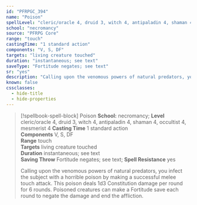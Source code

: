 ```yaml
---
id: "PFRPGC_394"
name: "Poison"
spellLevel: "cleric/oracle 4, druid 3, witch 4, antipaladin 4, shaman 4, occultist 4, mesmerist 4"
school: "necromancy"
source: "PFRPG Core"
range: "touch"
castingTime: "1 standard action"
components: "V, S, DF"
targets: "living creature touched"
duration: "instantaneous; see text"
saveType: "Fortitude negates; see text"
sr: "yes"
description: "Calling upon the venomous powers of natural predators, you infect the subject with a horrible poison by making a successful melee touch attack. This poison deals 1d3 Constitution damage per round for 6 rounds. Poisoned creatures can make a Fortitude save each round to negate the damage and end the affliction."
known: false
cssclasses:
  - hide-title
  - hide-properties
---
```


> [!spellbook-spell-block] Poison
> **School:** necromancy; **Level** cleric/oracle 4, druid 3, witch 4, antipaladin 4, shaman 4, occultist 4, mesmerist 4
> **Casting Time** 1 standard action  
> **Components** V, S, DF  
> **Range** touch  
> **Targets** living creature touched  
> **Duration** instantaneous; see text  
> **Saving Throw** Fortitude negates; see text; **Spell Resistance** yes
> 
> Calling upon the venomous powers of natural predators, you infect the subject with a horrible poison by making a successful melee touch attack. This poison deals 1d3 Constitution damage per round for 6 rounds. Poisoned creatures can make a Fortitude save each round to negate the damage and end the affliction.